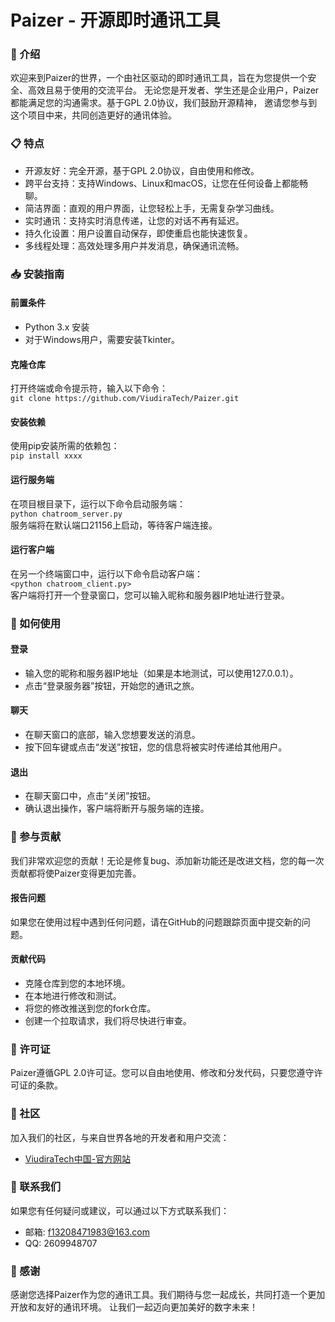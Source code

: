 # Paizer - 开源即时通讯工具

### 🚀 介绍

欢迎来到Paizer的世界，一个由社区驱动的即时通讯工具，旨在为您提供一个安全、高效且易于使用的交流平台。
无论您是开发者、学生还是企业用户，Paizer都能满足您的沟通需求。基于GPL 2.0协议，我们鼓励开源精神，
邀请您参与到这个项目中来，共同创造更好的通讯体验。

### 📋 特点

* 开源友好：完全开源，基于GPL 2.0协议，自由使用和修改。  
* 跨平台支持：支持Windows、Linux和macOS，让您在任何设备上都能畅聊。  
* 简洁界面：直观的用户界面，让您轻松上手，无需复杂学习曲线。  
* 实时通讯：支持实时消息传递，让您的对话不再有延迟。  
* 持久化设置：用户设置自动保存，即使重启也能快速恢复。  
* 多线程处理：高效处理多用户并发消息，确保通讯流畅。

### 📥 安装指南

#### 前置条件

* Python 3.x 安装  
* 对于Windows用户，需要安装Tkinter。

#### 克隆仓库

打开终端或命令提示符，输入以下命令：  
`git clone https://github.com/ViudiraTech/Paizer.git` 

#### 安装依赖

使用pip安装所需的依赖包：  
`pip install xxxx` 

#### 运行服务端

在项目根目录下，运行以下命令启动服务端：  
`python chatroom_server.py`   
服务端将在默认端口21156上启动，等待客户端连接。

#### 运行客户端

在另一个终端窗口中，运行以下命令启动客户端：  
`<python chatroom_client.py>`  
客户端将打开一个登录窗口，您可以输入昵称和服务器IP地址进行登录。

### 🔧 如何使用

#### 登录

* 输入您的昵称和服务器IP地址（如果是本地测试，可以使用127.0.0.1）。  
* 点击“登录服务器”按钮，开始您的通讯之旅。

#### 聊天

* 在聊天窗口的底部，输入您想要发送的消息。  
* 按下回车键或点击“发送”按钮，您的信息将被实时传递给其他用户。

#### 退出

* 在聊天窗口中，点击“关闭”按钮。  
* 确认退出操作，客户端将断开与服务端的连接。

### 🤝 参与贡献

我们非常欢迎您的贡献！无论是修复bug、添加新功能还是改进文档，您的每一次贡献都将使Paizer变得更加完善。

#### 报告问题

如果您在使用过程中遇到任何问题，请在GitHub的问题跟踪页面中提交新的问题。

#### 贡献代码

* 克隆仓库到您的本地环境。  
* 在本地进行修改和测试。  
* 将您的修改推送到您的fork仓库。  
* 创建一个拉取请求，我们将尽快进行审查。

### 📜 许可证

Paizer遵循GPL 2.0许可证。您可以自由地使用、修改和分发代码，只要您遵守许可证的条款。

### 💬 社区

加入我们的社区，与来自世界各地的开发者和用户交流：  
* [ViudiraTech中国-官方网站](https://ViudiraTech.中国/)

### 📝 联系我们

如果您有任何疑问或建议，可以通过以下方式联系我们：

*  邮箱: f13208471983@163.com  
*  QQ: 2609948707

### 🎉 感谢

感谢您选择Paizer作为您的通讯工具。我们期待与您一起成长，共同打造一个更加开放和友好的通讯环境。
让我们一起迈向更加美好的数字未来！